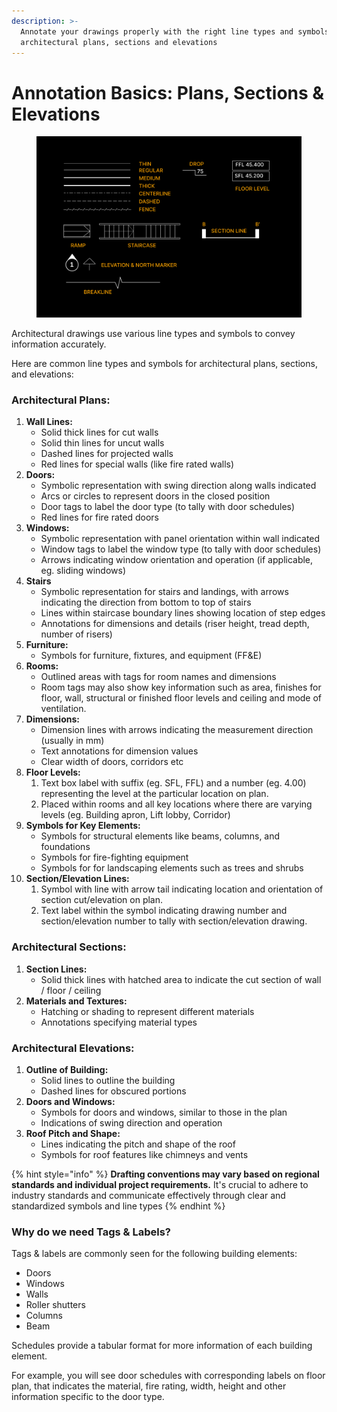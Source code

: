 ```yaml
---
description: >-
  Annotate your drawings properly with the right line types and symbols on
  architectural plans, sections and elevations
---
```


# Annotation Basics: Plans, Sections & Elevations

<figure><img src="../.gitbook/assets/08 Lines and Symbols.png" alt=""><figcaption></figcaption></figure>

Architectural drawings use various line types and symbols to convey information accurately.

Here are common line types and symbols for architectural plans, sections, and elevations:

### Architectural Plans:

1. **Wall Lines:**
   * Solid thick lines for cut walls
   * Solid thin lines for uncut walls
   * Dashed lines for projected walls
   * Red lines for special walls (like fire rated walls)
2. **Doors:**
   * Symbolic representation with swing direction along walls indicated
   * Arcs or circles to represent doors in the closed position
   * Door tags to label the door type (to tally with door schedules)
   * Red lines for fire rated doors
3. **Windows:**
   * Symbolic representation with panel orientation within wall indicated
   * Window tags to label the window type (to tally with door schedules)
   * Arrows indicating window orientation and operation (if applicable, eg. sliding windows)
4. **Stairs**
   * Symbolic representation for stairs and landings, with arrows indicating the direction from bottom to top of stairs
   * Lines within staircase boundary lines showing location of step edges
   * Annotations for dimensions and details (riser height, tread depth, number of risers)
5. **Furniture:**
   * Symbols for furniture, fixtures, and equipment (FF\&E)
6. **Rooms:**
   * Outlined areas with tags for room names and dimensions
   * Room tags may also show key information such as area, finishes for floor, wall, structural or finished floor levels and ceiling and mode of ventilation.
7. **Dimensions:**
   * Dimension lines with arrows indicating the measurement direction (usually in mm)
   * Text annotations for dimension values
   * Clear width of doors, corridors etc
8. **Floor Levels:**
   1. Text box label with suffix (eg. SFL, FFL) and a number (eg. 4.00) representing the level at the particular location on plan.
   2. Placed within rooms and all key locations where there are varying levels (eg. Building apron, Lift lobby, Corridor)
9. **Symbols for Key Elements:**
   * Symbols for structural elements like beams, columns, and foundations
   * Symbols for fire-fighting equipment
   * Symbols for for landscaping elements such as trees and shrubs
10. **Section/Elevation Lines:**
    1. Symbol with line with arrow tail indicating location and orientation of section cut/elevation on plan.
    2. Text label within the symbol indicating drawing number and section/elevation number to tally with section/elevation drawing.

### Architectural Sections:

1. **Section Lines:**
   * Solid thick lines with hatched area to indicate the cut section of wall / floor / ceiling
2. **Materials and Textures:**
   * Hatching or shading to represent different materials
   * Annotations specifying material types

### Architectural Elevations:

1. **Outline of Building:**
   * Solid lines to outline the building
   * Dashed lines for obscured portions
2. **Doors and Windows:**
   * Symbols for doors and windows, similar to those in the plan
   * Indications of swing direction and operation
3. **Roof Pitch and Shape:**
   * Lines indicating the pitch and shape of the roof
   * Symbols for roof features like chimneys and vents

{% hint style="info" %}
**Drafting conventions may vary based on regional standards and individual project requirements.** It's crucial to adhere to industry standards and communicate effectively through clear and standardized symbols and line types
{% endhint %}



### Why do we need Tags & Labels?

Tags & labels are commonly seen for the following building elements:

* Doors
* Windows
* Walls
* Roller shutters
* Columns
* Beam

Schedules provide a tabular format for more information of each building element.

For example, you will see door schedules with corresponding labels on floor plan, that indicates the material, fire rating, width, height and other information specific to the door type.
